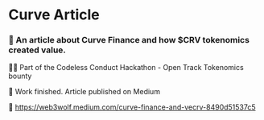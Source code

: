 # Curve Article
### 📰 An article about Curve Finance and how $CRV tokenomics created value. 

👨‍💻 Part of the Codeless Conduct Hackathon - Open Track Tokenomics bounty

🏁 Work finished. Article published on Medium

🔗 https://web3wolf.medium.com/curve-finance-and-vecrv-8490d51537c5

